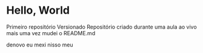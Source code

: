 # Hello, World
 Primeiro repositório Versionado 
Repositório criado durante uma aula ao vivo
mais uma vez mudei o README.md

denovo eu mexi nisso meu

